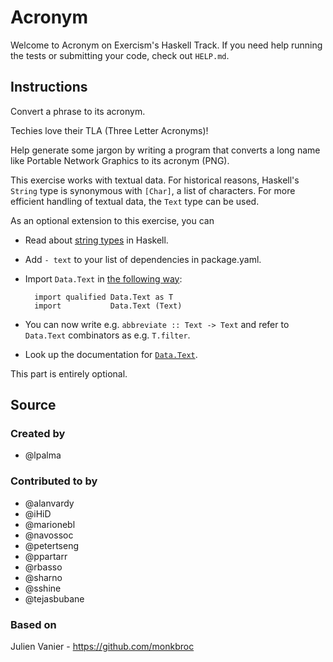 # Acronym

Welcome to Acronym on Exercism's Haskell Track.
If you need help running the tests or submitting your code, check out `HELP.md`.

## Instructions

Convert a phrase to its acronym.

Techies love their TLA (Three Letter Acronyms)!

Help generate some jargon by writing a program that converts a long name
like Portable Network Graphics to its acronym (PNG).

This exercise works with textual data. For historical reasons, Haskell's
`String` type is synonymous with `[Char]`, a list of characters. For more
efficient handling of textual data, the `Text` type can be used.

As an optional extension to this exercise, you can

- Read about [string types](https://haskell-lang.org/tutorial/string-types) in Haskell.
- Add `- text` to your list of dependencies in package.yaml.
- Import `Data.Text` in [the following way](https://hackernoon.com/4-steps-to-a-better-imports-list-in-haskell-43a3d868273c):

        import qualified Data.Text as T
        import           Data.Text (Text)

- You can now write e.g. `abbreviate :: Text -> Text` and refer to `Data.Text` combinators as e.g. `T.filter`.
- Look up the documentation for [`Data.Text`](https://hackage.haskell.org/package/text/docs/Data-Text.html).

This part is entirely optional.

## Source

### Created by

- @lpalma

### Contributed to by

- @alanvardy
- @iHiD
- @marionebl
- @navossoc
- @petertseng
- @ppartarr
- @rbasso
- @sharno
- @sshine
- @tejasbubane

### Based on

Julien Vanier - https://github.com/monkbroc